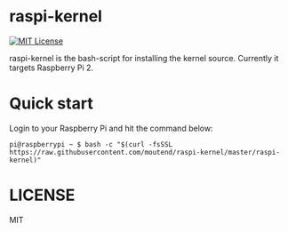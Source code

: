 # raspi-kernel
[![MIT License](http://img.shields.io/badge/license-MIT-brightgreen.svg?style=flat-square)](http://moutend.mit-license.org/)

raspi-kernel is the bash-script for installing the kernel source.
Currently it targets Raspberry Pi 2.



# Quick start

Login to your Raspberry Pi and hit the command below:

    pi@raspberrypi ~ $ bash -c "$(curl -fsSSL https://raw.githubusercontent.com/moutend/raspi-kernel/master/raspi-kernel)"



# LICENSE

MIT
